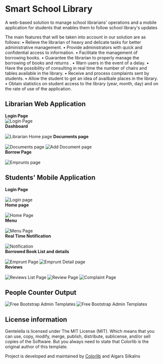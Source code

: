 # Smart School Library

A web-based solution to manage school librarians' operations and a mobile application for students that enables them to follow school library's updates

The main features that will be taken into account in our solution are as follows:
• Relieve the librarian of heavy and delicate tasks for better administrative management.
• Provide administrators with quick and confidential access to information.
• Facilitate the management of borrowing books.
• Guarantee the librarian to properly manage the borrowing of books and returns .
• Warn users in the event of a delay.
• Have the possibility of consulting in real time the number of chairs and tables available in the library.
• Receive and process complaints sent by students.
• Allow the student to get an idea of availbale places in the library.
• Obtain statistics on student access to the library (year, month, day) and on the rate of use of the application.



## Librarian Web Application
**Login Page**</br>
![Login Page](https://github.com/emnaayedi/library-master/blob/94be418cc3db70e809f929647688f18d002cb42b/docs/fonts/images/Login_lib.jpg?raw=true)</br>
**Dashboard** </br></br>
![Librarian Home page](https://github.com/emnaayedi/library-master/blob/983d8443bd57d1c46a162b846caa3d8cda37c8b3/docs/fonts/images/home.jpg?raw=true) 
**Documents page** </br></br>
![Documents page](https://github.com/emnaayedi/library-master/blob/12938f19b27f21ccc1f22963d06ae233fa3921aa/docs/fonts/images/Documents.jpg?raw=true)
![Add Document page](https://github.com/emnaayedi/library-master/blob/12938f19b27f21ccc1f22963d06ae233fa3921aa/docs/fonts/images/add_docuemnt.jpg?raw=true)</br>
**Borrow Page** </br></br>
![Emprunts page](https://github.com/emnaayedi/library-master/blob/6943a93c478a0e90ade76585d991048390b08e19/docs/fonts/images/Emprunts.jpg?raw=true)


## Students' Mobile Application
**Login Page** </br></br>
![Login page](https://github.com/emnaayedi/library-master/blob/6943a93c478a0e90ade76585d991048390b08e19/docs/fonts/images/Untitled.jpg?raw=true) </br>
**Home page** </br></br>
![Home Page](https://github.com/emnaayedi/library-master/blob/6943a93c478a0e90ade76585d991048390b08e19/docs/fonts/images/Mobile_app_home.jpg?raw=true) </br>
**Menu** </br></br>
![Menu Page](https://github.com/emnaayedi/library-master/blob/6943a93c478a0e90ade76585d991048390b08e19/docs/fonts/images/Menu.jpg?raw=true)</br>
**Real Time Notification** </br></br>
![Notification](https://github.com/emnaayedi/library-master/blob/6943a93c478a0e90ade76585d991048390b08e19/docs/fonts/images/Real_time_notif.jpg?raw=true)</br>
**Borrowed Book List and details** </br></br>
![Emprunt Page](https://github.com/emnaayedi/library-master/blob/6943a93c478a0e90ade76585d991048390b08e19/docs/fonts/images/Emprunt_list.jpg?raw=true)
![Emprunt Detail page](https://github.com/emnaayedi/library-master/blob/6943a93c478a0e90ade76585d991048390b08e19/docs/fonts/images/emprunt_details.jpg?raw=true)</br>
**Reviews** </br></br>
![Reviews List Page](https://github.com/emnaayedi/library-master/blob/6943a93c478a0e90ade76585d991048390b08e19/docs/fonts/images/reviews_list.jpg?raw=true)
![Review Page](https://github.com/emnaayedi/library-master/blob/6943a93c478a0e90ade76585d991048390b08e19/docs/fonts/images/review.jpg?raw=true)
![Complaint Page](https://github.com/emnaayedi/library-master/blob/6943a93c478a0e90ade76585d991048390b08e19/docs/fonts/images/complaint.jpg?raw=true)


## People Counter Output
![Free Bootstrap Admin Templates](https://github.com/emnaayedi/library-master/blob/d0e7be74a2114b437b7f491c8a2f0f909b7795d0/entering.png?row=true)
![Free Bootstrap Admin Templates](https://github.com/emnaayedi/library-master/blob/d0e7be74a2114b437b7f491c8a2f0f909b7795d0/added.png?row=true)


## License information
Gentelella is licensed under The MIT License (MIT). Which means that you can use, copy, modify, merge, publish, distribute, sublicense, and/or sell copies of the Software. But you always need to state that Colorlib is the original author of this template.

Project is developed and maintained by [Colorlib](https://colorlib.com/ "Colorlib - Make Your First Blog") and Aigars Silkalns
